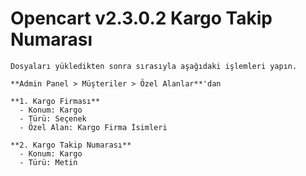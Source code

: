 # Opencart v2.3.0.2 Kargo Takip Numarası

```
Dosyaları yükledikten sonra sırasıyla aşağıdaki işlemleri yapın.

**Admin Panel > Müşteriler > Özel Alanlar**'dan

**1. Kargo Firması**
  - Konum: Kargo
  - Türü: Seçenek
  - Özel Alan: Kargo Firma İsimleri

**2. Kargo Takip Numarası**
  - Konum: Kargo
  - Türü: Metin
  
```
